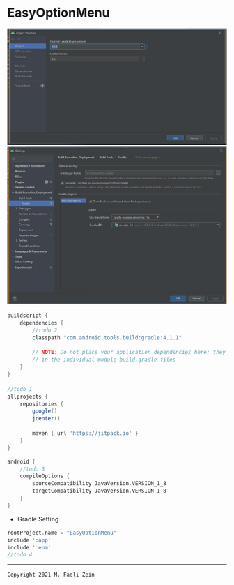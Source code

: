 # EasyOptionMenu

![](https://github.com/gzeinnumer/EasyOptionMenu/blob/gradle/preview/preview_1.PNG)
![](https://github.com/gzeinnumer/EasyOptionMenu/blob/gradle/preview/preview_2.PNG)

```gradle
buildscript {
    dependencies {
        //todo 2
        classpath "com.android.tools.build:gradle:4.1.1"

        // NOTE: Do not place your application dependencies here; they belong
        // in the individual module build.gradle files
    }
}

//todo 1
allprojects {
    repositories {
        google()
        jcenter()

        maven { url 'https://jitpack.io' }
    }
}
```
```gradle
android {
    //todo 3
    compileOptions {
        sourceCompatibility JavaVersion.VERSION_1_8
        targetCompatibility JavaVersion.VERSION_1_8
    }
}
```
- Gradle Setting
```gradle
rootProject.name = "EasyOptionMenu"
include ':app'
include ':eom'
//todo 4
```

---

```
Copyright 2021 M. Fadli Zein
```